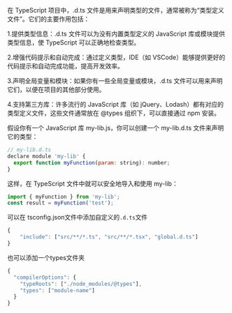 在 TypeScript 项目中，.d.ts 文件是用来声明类型的文件，通常被称为“类型定义文件”。它们的主要作用包括：

1.提供类型信息：.d.ts 文件可以为没有内置类型定义的 JavaScript 库或模块提供类型信息，使 TypeScript 可以正确地检查类型。

2.增强代码提示和自动完成：通过定义类型，IDE（如 VSCode）能够提供更好的代码提示和自动完成功能，提高开发效率。

3.声明全局变量和模块：如果你有一些全局变量或模块，.d.ts 文件可以用来声明它们，以便在项目的其他部分使用。

4.支持第三方库：许多流行的 JavaScript 库（如 jQuery、Lodash）都有对应的类型定义文件，这些文件通常放在 @types 组织下，可以直接通过 npm 安装。

假设你有一个 JavaScript 库 my-lib.js，你可以创建一个 my-lib.d.ts 文件来声明它的类型：
```js
// my-lib.d.ts
declare module 'my-lib' {
  export function myFunction(param: string): number;
}
```
这样，在 TypeScript 文件中就可以安全地导入和使用 my-lib：
```js
import { myFunction } from 'my-lib';
const result = myFunction('test');
```

可以在 tsconfig.json文件中添加自定义的`.d.ts`文件
```js
{
    "include": ["src/**/*.ts", "src/**/*.tsx", "global.d.ts"]
}
```
也可以添加一个types文件夹
```js
{
  "compilerOptions": {
    "typeRoots": ["./node_modules/@types"],
    "types": ["module-name"]
  }
}
```